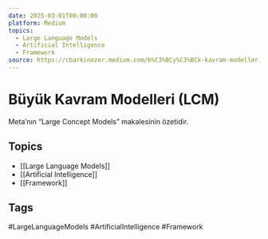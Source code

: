 ```yaml
---
date: 2025-03-01T00:00:00
platform: Medium
topics:
  - Large Language Models
  - Artificial Intelligence
  - Framework
source: https://cbarkinozer.medium.com/b%C3%BCy%C3%BCk-kavram-modelleri-lcm-929fd84cd5ab
---
```

# Büyük Kavram Modelleri (LCM)

Meta’nın “Large Concept Models” makalesinin özetidir.

## Topics
- [[Large Language Models]]
- [[Artificial Intelligence]]
- [[Framework]]

## Tags
#LargeLanguageModels #ArtificialIntelligence #Framework